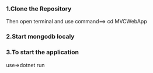 ### 1.Clone the Repository
Then open terminal and use command==>
cd MVCWebApp

### 2.Start mongodb localy
### 3.To start the application
 use=>dotnet run

